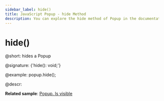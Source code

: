 ```yaml
---
sidebar_label: hide()
title: JavaScript Popup - hide Method 
description: You can explore the hide method of Popup in the documentation of the DHTMLX JavaScript UI library. Browse developer guides and API reference, try out code examples and live demos, and download a free 30-day evaluation version of DHTMLX Suite 7.
---
```


# hide()

@short: hides a Popup

@signature: {'hide(): void;'}

@example:
popup.hide();

@descr:

**Related sample**: [Popup. Is visible](https://snippet.dhtmlx.com/f614sdm3)

[comment]: # (@relatedapi: popup/api/popup_show_method.md)

[comment]: # (@related:popup/work_with_popup.md#hidingshowing-popup)
